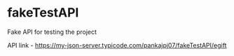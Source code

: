 # fakeTestAPI
Fake API for testing the project


API link - https://my-json-server.typicode.com/pankajpj07/fakeTestAPI/egift
